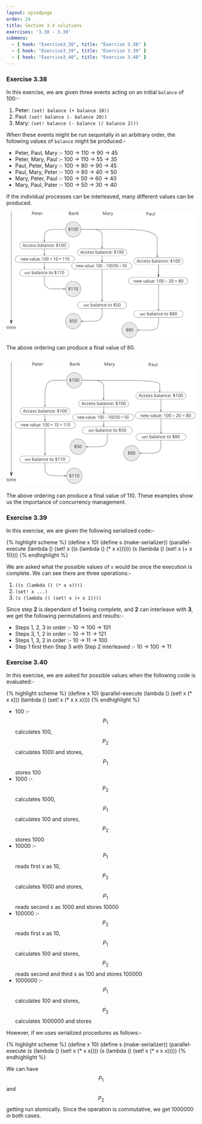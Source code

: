 ```yaml
---
layout: spiedpage
order: 24
title: Section 3.4 solutions
exercises: '3.38 - 3.39'
submenu:
  - { hook: "Exercise3_38", title: "Exercise 3.38" }
  - { hook: "Exercise3_39", title: "Exercise 3.39" }
  - { hook: "Exercise3_40", title: "Exercise 3.40" }
---
```


### Exercise 3.38<a id="Exercise3_38">&nbsp;</a>

In this exercise, we are given three events acting on an initial `balance` of 100:-

1. Peter: `(set! balance (+ balance 10))`
2. Paul: `(set! balance (- balance 20))`
3. Mary: `(set! balance (- balance (/ balance 2)))`

When these events might be run sequntally in an arbitrary order, the following values of `balance` might be produced:-

- Peter, Paul, Mary :- 100 -> 110 -> 90 -> 45
- Peter, Mary, Paul :- 100 -> 110 -> 55 -> 35
- Paul, Peter, Mary :- 100 -> 80 -> 90 -> 45
- Paul, Mary, Peter :- 100 -> 80 -> 40 -> 50
- Mary, Peter, Paul :- 100 -> 50 -> 60 -> 40
- Mary, Paul, Pater :- 100 -> 50 -> 30 -> 40

If the individual processes can be interleaved, many different values can be produced.

![Possibility 1](/images/Ex3_38_Part1.svg)

The above ordering can produce a final value of 80.

![Possibility 2](/images/Ex3_38_Part2.svg)
-
The above ordering can produce a final value of 110. These examples show us the importance of concurrency management.

### Exercise 3.39<a id="Exercise3_39">&nbsp;</a>

In this exercise, we are given the following serialized code:-

{% highlight scheme %}
(define x 10)
(define s (make-serializer))
(parallel-execute 
  (lambda () 
    (set! x ((s (lambda () (* x x))))))
  (s (lambda () (set! x (+ x 1)))))
{% endhighlight %}

We are asked what the possible values of `x` would be once the execution is complete. We can see there are three operations:-

1. `((s (lambda () (* x x))))`
2. `(set! x ...)`
3. `(s (lambda () (set! x (+ x 1))))`

Since step **2** is dependant of **1** being complete, and **2** can interleave with **3**, we get the following permutations and results:-

* Steps 1, 2, 3 in order :- 10 -> 100 -> 101
* Steps 3, 1, 2 in order :- 10 -> 11 -> 121
* Steps 1, 3, 2 in order :- 10 -> 11 -> 100
* Step 1 first then Step 3 with Step 2 interleaved :- 10 -> 100 -> 11

### Exercise 3.40<a id="Exercise3_40">&nbsp;</a>

In this exercise, we are asked for possible values when the following code is evaluated:-

{% highlight scheme %}
(define x 10)
(parallel-execute 
 (lambda () (set! x (* x x)))
 (lambda () (set! x (* x x x))))
{% endhighlight %}

* 100 :- $$P_1$$ calculates 100, $$P_2$$ calculates 1000 and stores, $$P_1$$ stores 100
* 1000 :- $$P_2$$ calculates 1000, $$P_1$$ calculates 100 and stores, $$P_2$$ stores 1000
* 10000 :- $$P_1$$ reads first x as 10, $$P_2$$ calculates 1000 and stores, $$P_1$$ reads second x as 1000 and stores 10000
* 100000 :- $$P_2$$ reads first x as 10, $$P_1$$ calculates 100 and stores, $$P_2$$ reads second and third x as 100 and stores 100000
* 1000000 :- $$P_1$$ calculates 100 and stores, $$P_2$$ calculates 1000000 and stores

However, if we uses serialized procedures as follows:-

{% highlight scheme %}
(define x 10)
(define s (make-serializer))
(parallel-execute 
 (s (lambda () (set! x (* x x))))
 (s (lambda () (set! x (* x x x)))))
{% endhighlight %}

We can have $$P_1$$ and $$P_2$$ getting run atomically. Since the operation is commutative, we get 1000000 in both cases.